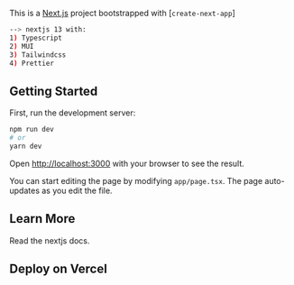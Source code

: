 This is a [Next.js](https://nextjs.org/) project bootstrapped with [`create-next-app`]

```bash
--> nextjs 13 with:
1) Typescript
2) MUI
3) Tailwindcss
4) Prettier
```

## Getting Started

First, run the development server:

```bash
npm run dev
# or
yarn dev
```

Open [http://localhost:3000](http://localhost:3000) with your browser to see the result.

You can start editing the page by modifying `app/page.tsx`. The page auto-updates as you edit the file.

## Learn More

Read the nextjs docs.

## Deploy on Vercel

